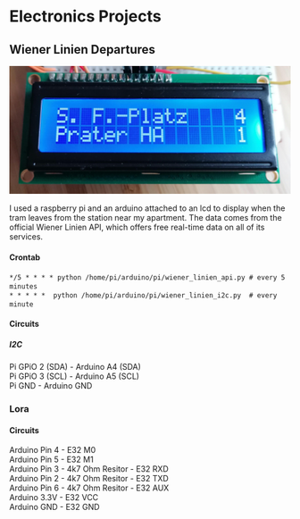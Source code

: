 # Electronics Projects
## Wiener Linien Departures
![Title Image](https://github.com/gue-ni/electronics/blob/master/docs/img/img_2.jpg?raw=true)

I used a raspberry pi and an arduino attached to an lcd to display when the tram leaves from the station near my apartment. The data comes from the official Wiener Linien API, which offers free 
real-time data on all of its services.


#### Crontab
```
*/5 * * * * python /home/pi/arduino/pi/wiener_linien_api.py # every 5 minutes
* * * * *  python /home/pi/arduino/pi/wiener_linien_i2c.py  # every minute
```
#### Circuits
##### I2C
Pi GPiO 2 (SDA) - Arduino A4 (SDA)   
Pi GPiO 3 (SCL) - Arduino A5 (SCL)  
Pi GND 		- Arduino GND  

### Lora
#### Circuits
Arduino Pin 4 - E32 M0  
Arduino Pin 5 - E32 M1  
Arduino Pin 3 - 4k7 Ohm Resitor - E32 RXD  
Arduino Pin 2 - 4k7 Ohm Resitor - E32 TXD  
Arduino Pin 6 - 4k7 Ohm Resitor - E32 AUX  
Arduino 3.3V - E32 VCC   
Arduino GND - E32 GND  

